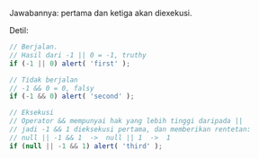 Jawabannya: pertama dan ketiga akan diexekusi.

Detil:

```js run
// Berjalan.
// Hasil dari -1 || 0 = -1, truthy
if (-1 || 0) alert( 'first' );

// Tidak berjalan
// -1 && 0 = 0, falsy
if (-1 && 0) alert( 'second' );

// Eksekusi
// Operator && mempunyai hak yang lebih tinggi daripada ||
// jadi -1 && 1 dieksekusi pertama, dan memberikan rentetan:
// null || -1 && 1  ->  null || 1  ->  1
if (null || -1 && 1) alert( 'third' );
```

